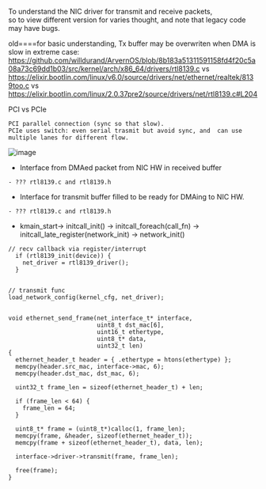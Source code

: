To understand the NIC driver for transmit and receive packets,   
so to view different version for varies thought, and note that legacy code  may have bugs.


old====for basic understanding, Tx buffer may be overwriten when DMA is slow in extreme case:
https://github.com/willdurand/ArvernOS/blob/8b183a51311591158fd4f20c5a08a73c69dd1b03/src/kernel/arch/x86_64/drivers/rtl8139.c
vs
https://elixir.bootlin.com/linux/v6.0/source/drivers/net/ethernet/realtek/8139too.c
vs
https://elixir.bootlin.com/linux/2.0.37pre2/source/drivers/net/rtl8139.c#L204

PCI vs PCIe  
```
PCI parallel connection (sync so that slow).  
PCIe uses switch: even serial trasmit but avoid sync, and  can use multiple lanes for different flow.
```
![image](https://github.com/upempty/pynote/assets/52414719/b80c8559-fd91-460a-9142-5a056e71d3db)

- Interface from DMAed packet from NIC HW in received buffer
```
- ??? rtl8139.c and rtl8139.h
```
- Interface for transmit buffer filled to be ready for DMAing to NIC HW.
```
- ??? rtl8139.c and rtl8139.h
```
- kmain_start-> initcall_init() -> initcall_foreach(call_fn) -> initcall_late_register(network_init) -> network_init()

```
// recv callback via register/interrupt
  if (rtl8139_init(device)) {
    net_driver = rtl8139_driver();
  }


// transmit func
load_network_config(kernel_cfg, net_driver);


void ethernet_send_frame(net_interface_t* interface,
                         uint8_t dst_mac[6],
                         uint16_t ethertype,
                         uint8_t* data,
                         uint32_t len)
{
  ethernet_header_t header = { .ethertype = htons(ethertype) };
  memcpy(header.src_mac, interface->mac, 6);
  memcpy(header.dst_mac, dst_mac, 6);

  uint32_t frame_len = sizeof(ethernet_header_t) + len;

  if (frame_len < 64) {
    frame_len = 64;
  }

  uint8_t* frame = (uint8_t*)calloc(1, frame_len);
  memcpy(frame, &header, sizeof(ethernet_header_t));
  memcpy(frame + sizeof(ethernet_header_t), data, len);

  interface->driver->transmit(frame, frame_len);

  free(frame);
}
```
